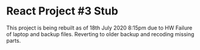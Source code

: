 # React Project #3 Stub

This project is being rebuilt as of 18th July 2020 8:15pm due to HW Failure of laptop and backup files. Reverting to older backup and recoding missing parts.
